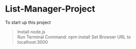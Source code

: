 # List-Manager-Project  

To start up this project
>Install node.js  
>Run Terminal Command: npm install
>Set Browser URL to localhost:3000
  
